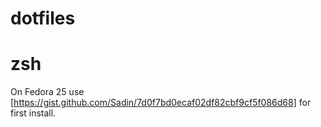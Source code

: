 # dotfiles

# zsh

On Fedora 25 use [https://gist.github.com/Sadin/7d0f7bd0ecaf02df82cbf9cf5f086d68]
for first install.
